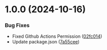 # 1.0.0 (2024-10-16)


### Bug Fixes

* Fixed Github Actions Permission ([02fc014](https://github.com/subhashish-clg/semnatic-versioning/commit/02fc01496b4db4569a9ff3c734fd96793972fc03))
* Update package.json ([7a55cee](https://github.com/subhashish-clg/semnatic-versioning/commit/7a55cee3a06dce8d302583683c879ae8be81ad24))
